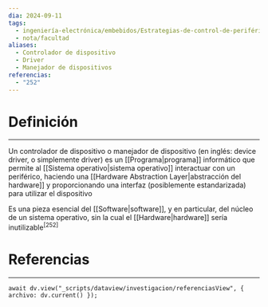 ```yaml
---
dia: 2024-09-11
tags:
  - ingeniería-electrónica/embebidos/Estrategias-de-control-de-periféricos
  - nota/facultad
aliases:
  - Controlador de dispositivo
  - Driver
  - Manejador de dispositivos
referencias:
  - "252"
---
```

# Definición
---
Un controlador de dispositivo o manejador de dispositivo (en inglés: device driver, o simplemente driver) es un [[Programa|programa]] informático que permite al [[Sistema operativo|sistema operativo]] interactuar con un periférico, haciendo una [[Hardware Abstraction Layer|abstracción del hardware]] y proporcionando una interfaz (posiblemente estandarizada) para utilizar el dispositivo

Es una pieza esencial del [[Software|software]], y en particular, del núcleo de un sistema operativo, sin la cual el [[Hardware|hardware]] sería inutilizable<sup><a href="#ref-252" style="color: inherit; text-decoration: none;">[252]</a></sup> 

# Referencias
---
```dataviewjs
await dv.view("_scripts/dataview/investigacion/referenciasView", { archivo: dv.current() });
```